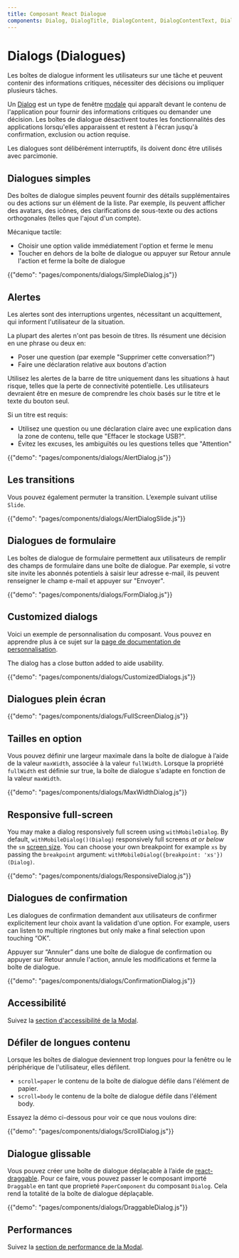 ```yaml
---
title: Composant React Dialogue
components: Dialog, DialogTitle, DialogContent, DialogContentText, DialogActions, Slide
---
```


# Dialogs (Dialogues)

<p class="description">Les boîtes de dialogue informent les utilisateurs sur une tâche et peuvent contenir des informations critiques, nécessiter des décisions ou impliquer plusieurs tâches.</p>

Un [Dialog](https://material.io/design/components/dialogs.html) est un type de fenêtre [modale](/components/modal/) qui apparaît devant le contenu de l'application pour fournir des informations critiques ou demander une décision. Les boîtes de dialogue désactivent toutes les fonctionnalités des applications lorsqu'elles apparaissent et restent à l'écran jusqu'à confirmation, exclusion ou action requise.

Les dialogues sont délibérément interruptifs, ils doivent donc être utilisés avec parcimonie.

## Dialogues simples

Des boîtes de dialogue simples peuvent fournir des détails supplémentaires ou des actions sur un élément de la liste. Par exemple, ils peuvent afficher des avatars, des icônes, des clarifications de sous-texte ou des actions orthogonales (telles que l'ajout d'un compte).

Mécanique tactile:

- Choisir une option valide immédiatement l'option et ferme le menu
- Toucher en dehors de la boîte de dialogue ou appuyer sur Retour annule l'action et ferme la boîte de dialogue

{{"demo": "pages/components/dialogs/SimpleDialog.js"}}

## Alertes

Les alertes sont des interruptions urgentes, nécessitant un acquittement, qui informent l'utilisateur de la situation.

La plupart des alertes n'ont pas besoin de titres. Ils résument une décision en une phrase ou deux en:

- Poser une question (par exemple "Supprimer cette conversation?")
- Faire une déclaration relative aux boutons d'action

Utilisez les alertes de la barre de titre uniquement dans les situations à haut risque, telles que la perte de connectivité potentielle. Les utilisateurs devraient être en mesure de comprendre les choix basés sur le titre et le texte du bouton seul.

Si un titre est requis:

- Utilisez une question ou une déclaration claire avec une explication dans la zone de contenu, telle que "Effacer le stockage USB?".
- Évitez les excuses, les ambiguïtés ou les questions telles que "Attention"

{{"demo": "pages/components/dialogs/AlertDialog.js"}}

## Les transitions

Vous pouvez également permuter la transition. L’exemple suivant utilise `Slide`.

{{"demo": "pages/components/dialogs/AlertDialogSlide.js"}}

## Dialogues de formulaire

Les boîtes de dialogue de formulaire permettent aux utilisateurs de remplir des champs de formulaire dans une boîte de dialogue. Par exemple, si votre site invite les abonnés potentiels à saisir leur adresse e-mail, ils peuvent renseigner le champ e-mail et appuyer sur "Envoyer".

{{"demo": "pages/components/dialogs/FormDialog.js"}}

## Customized dialogs

Voici un exemple de personnalisation du composant. Vous pouvez en apprendre plus à ce sujet sur la [page de documentation de personnalisation](/customization/components/).

The dialog has a close button added to aide usability.

{{"demo": "pages/components/dialogs/CustomizedDialogs.js"}}

## Dialogues plein écran

{{"demo": "pages/components/dialogs/FullScreenDialog.js"}}

## Tailles en option

Vous pouvez définir une largeur maximale dans la boîte de dialogue à l’aide de la valeur `maxWidth`, associée à la valeur `fullWidth`. Lorsque la propriété `fullWidth` est définie sur true, la boîte de dialogue s'adapte en fonction de la valeur `maxWidth`.

{{"demo": "pages/components/dialogs/MaxWidthDialog.js"}}

## Responsive full-screen

You may make a dialog responsively full screen using `withMobileDialog`. By default, `withMobileDialog()(Dialog)` responsively full screens *at or below* the `sm` [screen size](/customization/breakpoints/). You can choose your own breakpoint for example `xs` by passing the `breakpoint` argument: `withMobileDialog({breakpoint: 'xs'})(Dialog)`.

{{"demo": "pages/components/dialogs/ResponsiveDialog.js"}}

## Dialogues de confirmation

Les dialogues de confirmation demandent aux utilisateurs de confirmer explicitement leur choix avant la validation d'une option. For example, users can listen to multiple ringtones but only make a final selection upon touching “OK”.

Appuyer sur “Annuler” dans une boîte de dialogue de confirmation ou appuyer sur Retour annule l'action, annule les modifications et ferme la boîte de dialogue.

{{"demo": "pages/components/dialogs/ConfirmationDialog.js"}}

## Accessibilité

Suivez la [section d'accessibilité de la Modal](/components/modal/#accessibility).

## Défiler de longues contenu

Lorsque les boîtes de dialogue deviennent trop longues pour la fenêtre ou le périphérique de l'utilisateur, elles défilent.

- `scroll=paper` le contenu de la boîte de dialogue défile dans l'élément de papier.
- `scroll=body` le contenu de la boîte de dialogue défile dans l'élément body.

Essayez la démo ci-dessous pour voir ce que nous voulons dire:

{{"demo": "pages/components/dialogs/ScrollDialog.js"}}

## Dialogue glissable

Vous pouvez créer une boîte de dialogue déplaçable à l’aide de [react-draggable](https://github.com/mzabriskie/react-draggable). Pour ce faire, vous pouvez passer le composant importé `Draggable` en tant que proprieté `PaperComponent` du composant `Dialog`. Cela rend la totalité de la boîte de dialogue déplaçable.

{{"demo": "pages/components/dialogs/DraggableDialog.js"}}

## Performances

Suivez la [section de performance de la Modal](/components/modal/#performance).